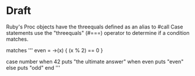 # Draft

Ruby's Proc objects have the threequals defined as an alias to #call
Case statements use the "threequals" (#===) operator to determine if a condition matches.

matches
'''
even = ->(x) { (x % 2) == 0 }

case number
when 42
  puts "the ultimate answer"
when even
  puts "even"
else
  puts "odd"
end
'''